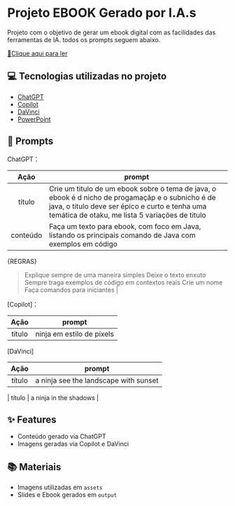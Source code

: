 # Projeto EBOOK Gerado por I.A.s

Projeto com o objetivo de gerar um ebook digital com as facilidades das ferramentas de IA. todos os prompts
seguem abaixo.

<a href="" title="View PDF now"> 📕Clique aqui para ler</a>

## 💻 Tecnologias utilizadas no projeto

- [ChatGPT](https://chat.openai.com/) 
- [Copilot](https://copilot.microsoft.com/onboarding) 
- [DaVinci](https://davinci.ai/app)
- [PowerPoint](https://www.microsoft.com/en/microsoft-365/powerpoint)

## 🧠 Prompts


ChatGPT：

|   Ação   | prompt                                                                                                                                                                                                                                                                         |
| :------: | ------------------------------------------------------------------------------------------------------------------------------------------------------------------------------------------------------------------------------------------------------------------------------ |
|  título  | Crie um titulo de um ebook sobre o tema de java, o ebook é d nicho de progamaçãp e o subnicho é de java, o titulo deve ser épico e curto e tenha uma temática de otaku, me lista 5 variações de titulo                                                        |
| conteúdo |Faça um texto para ebook, com foco em Java, listando os principais comando de Java com exemplos em código
{REGRAS}
>Explique sempre de uma maneira simples
>Deixe o texto enxuto
>Sempre traga exemplos de código em contextos reais
>Crie um nome
>Faça comandos para iniciantes
 |



[Copilot]：

|  Ação  | prompt                                                                                 |
| :----: | -------------------------------------------------------------------------------------- |
| título | ninja em estilo de pixels |


[DaVinci]

|  Ação  | prompt                                                                                 |
| :----: | -------------------------------------------------------------------------------------- |
| título | a ninja see the landscape with sunset |

| título | a ninja in the shadows |

## ✨ Features

- Conteúdo gerado via ChatGPT
- Imagens geradas via Copilot e DaVinci

## 📚 Materiais

- Imagens utilizadas em `assets`
- Slides e Ebook gerados em `output`